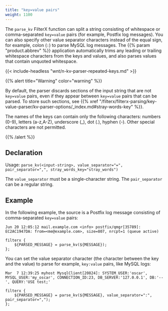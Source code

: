 ```yaml
---
title: "key=value pairs"
weight: 1100
---
```

<!-- This file is under the copyright of Axoflow, and licensed under Apache License 2.0, except for using the Axoflow and AxoSyslog trademarks. -->



The `parse_kv` FilterX function can split a string consisting of whitespace or comma-separated `key=value` pairs (for example, Postfix log messages). You can also specify other value separator characters instead of the equal sign, for example, colon (`:`) to parse MySQL log messages. The {{% param "product.abbrev" %}} application automatically trims any leading or trailing whitespace characters from the keys and values, and also parses values that contain unquoted whitespace.

{{< include-headless "wnt/n-kv-parser-repeated-keys.md" >}}

{{% alert title="Warning" color="warning" %}}

By default, the parser discards sections of the input string that are not `key=value` pairs, even if they appear between `key=value` pairs that can be parsed. To store such sections, see {{% xref "/filterx/filterx-parsing/key-value-parser/kv-parser-options/_index.md#stray-words-key" %}}.

The names of the keys can contain only the following characters: numbers (0-9), letters (a-z,A-Z), underscore (_), dot (.), hyphen (-). Other special characters are not permitted.
<!-- This is more permissive than the names of filterx variables.  -->

{{% /alert %}}

## Declaration

Usage: `parse_kv(<input-string>, value_separator="=", pair_separator=",", stray_words_key="stray_words")`

The `value_separator` must be a single-character string. The `pair_separator` can be a regular string.

## Example

In the following example, the source is a Postfix log message consisting of comma-separated `key=value` pairs:

```shell
Jun 20 12:05:12 mail.example.com <info> postfix/qmgr[35789]: EC2AC1947DA: from=<me@example.com>, size=807, nrcpt=1 (queue active)
```

```shell
filterx {
    ${PARSED_MESSAGE} = parse_kv(${MESSAGE});
};
```

You can set the value separator character (the character between the key and the value) to parse for example, `key:value` pairs, like MySQL logs:

```shell
Mar  7 12:39:25 myhost MysqlClient[20824]: SYSTEM_USER:'oscar', MYSQL_USER:'my_oscar', CONNECTION_ID:23, DB_SERVER:'127.0.0.1', DB:'--', QUERY:'USE test;'
```

```shell
filterx {
    ${PARSED_MESSAGE} = parse_kv(${MESSAGE}, value_separator=":", pair_separator=",");
};
```
